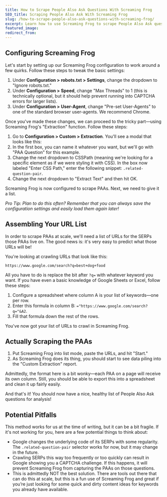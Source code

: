 ```yaml
---
title: How to Scrape People Also Ask Questions With Screaming Frog
SEO_title: Scraping People Also Ask With Screaming Frog
slug: /how-to-scrape-people-also-ask-questions-with-screaming-frog/
excerpt: Learn how to use Screaming Frog to scrape People Also Ask questions directly from SERPs.
featured_image: 
redirect_from: 
---
```


## Configuring Screaming Frog

Let's start by setting up our Screaming Frog configuration to work around a few quirks. Follow these steps to tweak the basic settings:

1. Under **Configuration > robots.txt > Settings**, change the dropdown to "Ignore robots.txt."
2. Under **Configuration > Speed**, change "Max Threads" to 1 (this is technically optional, but it should help prevent running into CAPTCHA errors for larger lists).
3. Under **Configuration > User-Agent**, change "Pre-set User-Agents" to one of the standard browser user-agents. We recommend Chrome.

Once you've made these changes, we can proceed to the tricky part—using Screaming Frog's "Extraction" function. Follow these steps:

1. Go to **Configuration > Custom > Extraction**. You'll see a modal that looks like this:
2. In the first box, you can name it whatever you want, but we'll go with "PAA Question" for this example.
3. Change the next dropdown to CSSPath (meaning we're looking for a specific element as if we were styling it with CSS). In the box now labeled "Enter CSS Path," enter the following snippet: `.related-question-pair`.
4. Change the next dropdown to "Extract Text" and then hit OK.

Screaming Frog is now configured to scrape PAAs. Next, we need to give it a list.

*Pro Tip: Plan to do this often? Remember that you can always save the configuration settings and easily load them again later!*

## Assembling Your URL List

In order to scrape PAAs at scale, we'll need a list of URLs for the SERPs those PAAs live on. The good news is: it's very easy to predict what those URLs will be!

You're looking at crawling URLs that look like this:

`https://www.google.com/search?q=best+dog+food`


All you have to do is replace the bit after `?q=` with whatever keyword you want. If you have even a basic knowledge of Google Sheets or Excel, follow these steps:

1. Configure a spreadsheet where column A is your list of keywords—one per row.
2. Enter this formula in column B: `="https://www.google.com/search?q="&A2`.
3. Fill that formula down the rest of the rows.

You've now got your list of URLs to crawl in Screaming Frog.

## Actually Scraping the PAAs

1. Put Screaming Frog into list mode, paste the URLs, and hit "Start."
2. As Screaming Frog does its thing, you should start to see data piling into the "Custom Extraction" report.

Admittedly, the format here is a bit wonky—each PAA on a page will receive its own column. Still, you should be able to export this into a spreadsheet and clean it up fairly easily.

And that's it! You should now have a nice, healthy list of People Also Ask questions for analysis!

## Potential Pitfalls

This method works for us at the time of writing, but it can be a bit fragile. If it's not working for you, here are a few potential things to think about:

- Google changes the underlying code of its SERPs with some regularity. The `.related-question-pair` selector works for now, but it may change in the future.
- Crawling SERPs this way too frequently or too quickly can result in Google showing you a CAPTCHA challenge. If this happens, it will prevent Screaming Frog from capturing the PAAs on those questions.
- This is admittedly NOT the best solution. There are tools out there that can do this at scale, but this is a fun use of Screaming Frog and great if you’re just looking for some quick and dirty content ideas for keywords you already have available.